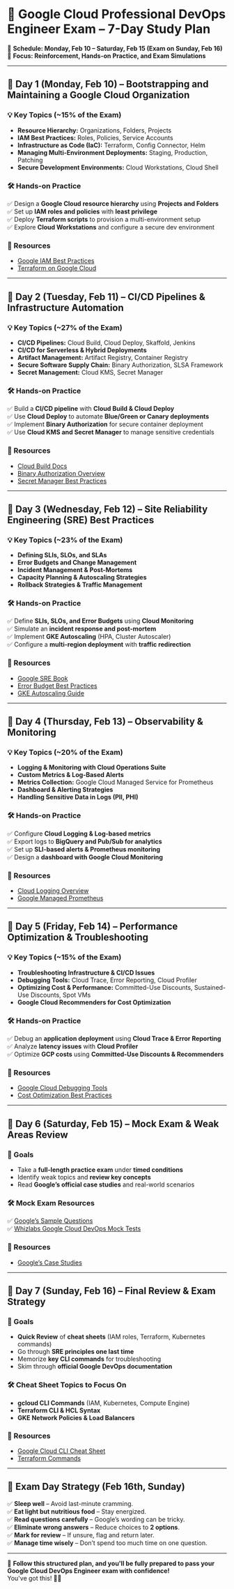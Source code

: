# 🚀 Google Cloud Professional DevOps Engineer Exam – 7-Day Study Plan  
📅 **Schedule: Monday, Feb 10 – Saturday, Feb 15 (Exam on Sunday, Feb 16)**  
🎯 **Focus: Reinforcement, Hands-on Practice, and Exam Simulations**  

---

## 📆 Day 1 (Monday, Feb 10) – Bootstrapping and Maintaining a Google Cloud Organization  
### 💡 Key Topics (~15% of the Exam)  
- **Resource Hierarchy:** Organizations, Folders, Projects  
- **IAM Best Practices:** Roles, Policies, Service Accounts  
- **Infrastructure as Code (IaC):** Terraform, Config Connector, Helm  
- **Managing Multi-Environment Deployments:** Staging, Production, Patching  
- **Secure Development Environments:** Cloud Workstations, Cloud Shell  

### 🛠 Hands-on Practice  
✅ Design a **Google Cloud resource hierarchy** using **Projects and Folders**  
✅ Set up **IAM roles and policies** with **least privilege**  
✅ Deploy **Terraform scripts** to provision a multi-environment setup  
✅ Explore **Cloud Workstations** and configure a secure dev environment  

### 📖 Resources  
- [Google IAM Best Practices](https://cloud.google.com/iam/docs/best-practices)  
- [Terraform on Google Cloud](https://cloud.google.com/docs/terraform)  

---

## 📆 Day 2 (Tuesday, Feb 11) – CI/CD Pipelines & Infrastructure Automation  
### 💡 Key Topics (~27% of the Exam)  
- **CI/CD Pipelines:** Cloud Build, Cloud Deploy, Skaffold, Jenkins  
- **CI/CD for Serverless & Hybrid Deployments**  
- **Artifact Management:** Artifact Registry, Container Registry  
- **Secure Software Supply Chain:** Binary Authorization, SLSA Framework  
- **Secret Management:** Cloud KMS, Secret Manager  

### 🛠 Hands-on Practice  
✅ Build a **CI/CD pipeline** with **Cloud Build & Cloud Deploy**  
✅ Use **Cloud Deploy** to automate **Blue/Green or Canary deployments**  
✅ Implement **Binary Authorization** for secure container deployment  
✅ Use **Cloud KMS and Secret Manager** to manage sensitive credentials  

### 📖 Resources  
- [Cloud Build Docs](https://cloud.google.com/build/docs)  
- [Binary Authorization Overview](https://cloud.google.com/binary-authorization)  
- [Secret Manager Best Practices](https://cloud.google.com/secret-manager/docs/best-practices)  

---

## 📆 Day 3 (Wednesday, Feb 12) – Site Reliability Engineering (SRE) Best Practices  
### 💡 Key Topics (~23% of the Exam)  
- **Defining SLIs, SLOs, and SLAs**  
- **Error Budgets and Change Management**  
- **Incident Management & Post-Mortems**  
- **Capacity Planning & Autoscaling Strategies**  
- **Rollback Strategies & Traffic Management**  

### 🛠 Hands-on Practice  
✅ Define **SLIs, SLOs, and Error Budgets** using **Cloud Monitoring**  
✅ Simulate an **incident response and post-mortem**  
✅ Implement **GKE Autoscaling** (HPA, Cluster Autoscaler)  
✅ Configure a **multi-region deployment** with **traffic redirection**  

### 📖 Resources  
- [Google SRE Book](https://landing.google.com/sre/sre-book/toc/)  
- [Error Budget Best Practices](https://cloud.google.com/stackdriver/docs/solutions/slo-monitoring/alerting-on-budget-burn-rate)  
- [GKE Autoscaling Guide](https://cloud.google.com/kubernetes-engine/docs/concepts/autoscaling)  

---

## 📆 Day 4 (Thursday, Feb 13) – Observability & Monitoring  
### 💡 Key Topics (~20% of the Exam)  
- **Logging & Monitoring with Cloud Operations Suite**  
- **Custom Metrics & Log-Based Alerts**  
- **Metrics Collection:** Google Cloud Managed Service for Prometheus  
- **Dashboard & Alerting Strategies**  
- **Handling Sensitive Data in Logs (PII, PHI)**  

### 🛠 Hands-on Practice  
✅ Configure **Cloud Logging & Log-based metrics**  
✅ Export logs to **BigQuery and Pub/Sub for analytics**  
✅ Set up **SLI-based alerts & Prometheus monitoring**  
✅ Design a **dashboard with Google Cloud Monitoring**  

### 📖 Resources  
- [Cloud Logging Overview](https://cloud.google.com/logging/docs)  
- [Google Managed Prometheus](https://cloud.google.com/stackdriver/docs/managed-prometheus)  

---

## 📆 Day 5 (Friday, Feb 14) – Performance Optimization & Troubleshooting  
### 💡 Key Topics (~15% of the Exam)  
- **Troubleshooting Infrastructure & CI/CD Issues**  
- **Debugging Tools:** Cloud Trace, Error Reporting, Cloud Profiler  
- **Optimizing Cost & Performance:** Committed-Use Discounts, Sustained-Use Discounts, Spot VMs  
- **Google Cloud Recommenders for Cost Optimization**  

### 🛠 Hands-on Practice  
✅ Debug an **application deployment** using **Cloud Trace & Error Reporting**  
✅ Analyze **latency issues** with **Cloud Profiler**  
✅ Optimize **GCP costs** using **Committed-Use Discounts & Recommenders**  

### 📖 Resources  
- [Google Cloud Debugging Tools](https://cloud.google.com/debugger/docs)  
- [Cost Optimization Best Practices](https://cloud.google.com/docs/cost-management)  

---

## 📆 Day 6 (Saturday, Feb 15) – Mock Exam & Weak Areas Review  
### 🎯 Goals  
- Take a **full-length practice exam** under **timed conditions**  
- Identify weak topics and **review key concepts**  
- Read **Google’s official case studies** and real-world scenarios  

### 🛠 Mock Exam Resources  
✅ [Google’s Sample Questions](https://cloud.google.com/certification/guides/cloud-devops-engineer)  
✅ [Whizlabs Google Cloud DevOps Mock Tests](https://www.whizlabs.com)  

### 📖 Resources  
- [Google’s Case Studies](https://cloud.google.com/solutions/case-studies)  

---

## 📆 Day 7 (Sunday, Feb 16) – Final Review & Exam Strategy  
### 🎯 Goals  
- **Quick Review** of **cheat sheets** (IAM roles, Terraform, Kubernetes commands)  
- Go through **SRE principles one last time**  
- Memorize **key CLI commands** for troubleshooting  
- Skim through **official Google DevOps documentation**  

### 🛠 Cheat Sheet Topics to Focus On  
- **gcloud CLI Commands** (IAM, Kubernetes, Compute Engine)  
- **Terraform CLI & HCL Syntax**  
- **GKE Network Policies & Load Balancers**  

### 📖 Resources  
- [Google Cloud CLI Cheat Sheet](https://cloud.google.com/sdk/gcloud/reference)  
- [Terraform Commands](https://developer.hashicorp.com/terraform/cli)  

---

## 🎯 Exam Day Strategy (Feb 16th, Sunday)  
✅ **Sleep well** – Avoid last-minute cramming.  
✅ **Eat light but nutritious food** – Stay energized.  
✅ **Read questions carefully** – Google’s wording can be tricky.  
✅ **Eliminate wrong answers** – Reduce choices to **2 options**.  
✅ **Mark for review** – If unsure, flag and return later.  
✅ **Manage time wisely** – Don’t spend too much time on one question.  

---

🚀 **Follow this structured plan, and you'll be fully prepared to pass your Google Cloud DevOps Engineer exam with confidence!**  
You've got this! 💪🔥 
